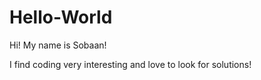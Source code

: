 # Hello-World

Hi! My name is Sobaan!

I find coding very interesting and love to look for solutions!
